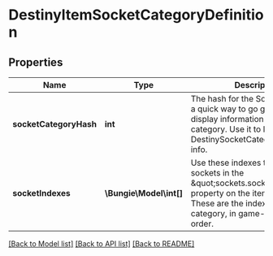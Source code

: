 # DestinyItemSocketCategoryDefinition

## Properties
Name | Type | Description | Notes
------------ | ------------- | ------------- | -------------
**socketCategoryHash** | **int** | The hash for the Socket Category: a quick way to go get the header display information for the category. Use it to look up DestinySocketCategoryDefinition info. | [optional] 
**socketIndexes** | **\Bungie\Model\int[]** | Use these indexes to look up the sockets in the \&quot;sockets.socketEntries\&quot; property on the item definition. These are the indexes under the category, in game-rendered order. | [optional] 

[[Back to Model list]](../README.md#documentation-for-models) [[Back to API list]](../README.md#documentation-for-api-endpoints) [[Back to README]](../README.md)


